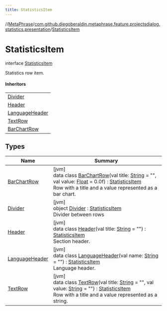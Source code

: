 ```yaml
---
title: StatisticsItem
---
```

//[MetaPhrase](../../../index.html)/[com.github.diegoberaldin.metaphrase.feature.projectsdialog.statistics.presentation](../index.html)/[StatisticsItem](index.html)



# StatisticsItem

interface [StatisticsItem](index.html)

Statistics row item.



#### Inheritors


| |
|---|
| [Divider](-divider/index.html) |
| [Header](-header/index.html) |
| [LanguageHeader](-language-header/index.html) |
| [TextRow](-text-row/index.html) |
| [BarChartRow](-bar-chart-row/index.html) |


## Types


| Name | Summary |
|---|---|
| [BarChartRow](-bar-chart-row/index.html) | [jvm]<br>data class [BarChartRow](-bar-chart-row/index.html)(val title: [String](https://kotlinlang.org/api/latest/jvm/stdlib/kotlin/-string/index.html) = &quot;&quot;, val value: [Float](https://kotlinlang.org/api/latest/jvm/stdlib/kotlin/-float/index.html) = 0.0f) : [StatisticsItem](index.html)<br>Row with a title and a value represented as a bar chart. |
| [Divider](-divider/index.html) | [jvm]<br>object [Divider](-divider/index.html) : [StatisticsItem](index.html)<br>Divider between rows |
| [Header](-header/index.html) | [jvm]<br>data class [Header](-header/index.html)(val title: [String](https://kotlinlang.org/api/latest/jvm/stdlib/kotlin/-string/index.html) = &quot;&quot;) : [StatisticsItem](index.html)<br>Section header. |
| [LanguageHeader](-language-header/index.html) | [jvm]<br>data class [LanguageHeader](-language-header/index.html)(val name: [String](https://kotlinlang.org/api/latest/jvm/stdlib/kotlin/-string/index.html) = &quot;&quot;) : [StatisticsItem](index.html)<br>Language header. |
| [TextRow](-text-row/index.html) | [jvm]<br>data class [TextRow](-text-row/index.html)(val title: [String](https://kotlinlang.org/api/latest/jvm/stdlib/kotlin/-string/index.html) = &quot;&quot;, val value: [String](https://kotlinlang.org/api/latest/jvm/stdlib/kotlin/-string/index.html) = &quot;&quot;) : [StatisticsItem](index.html)<br>Row with a title and a value represented as a string. |

